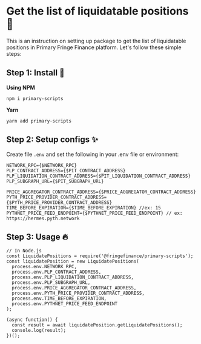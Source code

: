 # Get the list of liquidatable positions 📝
This is an instruction on setting up package to get the list of liquidatable positions in Primary Fringe Finance platform. Let's follow these simple steps:

## Step 1: Install 🚀
**Using NPM**
  ```
npm i primary-scripts
  ```
**Yarn**
  ```
yarn add primary-scripts
  ```

## Step 2: Setup configs ✨
Create file `.env` and set the following in your .env file or environment:
  ```
NETWORK_RPC={$NETWORK_RPC}
PLP_CONTRACT_ADDRESS={$PIT_CONTRACT_ADDRESS}
PLP_LIQUIDATION_CONTRACT_ADDRESS={$PIT_LIQUIDATION_CONTRACT_ADDRESS}
PLP_SUBGRAPH_URL={$PIT_SUBGRAPH_URL}

PRICE_AGGREGATOR_CONTRACT_ADDRESS={$PRICE_AGGREGATOR_CONTRACT_ADDRESS}
PYTH_PRICE_PROVIDER_CONTRACT_ADDRESS={$PYTH_PRICE_PROVIDER_CONTRACT_ADDRESS}
TIME_BEFORE_EXPIRATION={$TIME_BEFORE_EXPIRATION} //ex: 15
PYTHNET_PRICE_FEED_ENDPOINT={$PYTHNET_PRICE_FEED_ENDPOINT} // ex: https://hermes.pyth.network
  ```

## Step 3: Usage 🔥
  ```
// In Node.js
const LiquidatePositions = require('@fringefinance/primary-scripts');
const liquidatePosition = new LiquidatePositions(
    process.env.NETWORK_RPC,
    process.env.PLP_CONTRACT_ADDRESS,
    process.env.PLP_LIQUIDATION_CONTRACT_ADDRESS,
    process.env.PLP_SUBGRAPH_URL,
    process.env.PRICE_AGGREGATOR_CONTRACT_ADDRESS,
    process.env.PYTH_PRICE_PROVIDER_CONTRACT_ADDRESS,
    process.env.TIME_BEFORE_EXPIRATION,
    process.env.PYTHNET_PRICE_FEED_ENDPOINT
);

(async function() {
    const result = await liquidatePosition.getLiquidatePositions();
    console.log(result);
})();
  ```